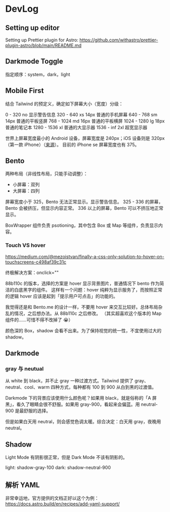 # DevLog

## Setting up editor

Setting up Prettier plugin for Astro:
https://github.com/withastro/prettier-plugin-astro/blob/main/README.md

## Darkmode Toggle

指定顺序：system，dark，light

## Mobile First

结合 Tailwind 的预定义，确定如下屏幕大小（宽度）分级：

0 - 320 no 显示警告信息
320 - 640 xs 14px 普通的手机屏幕
640 - 768 sm 14px 普通的平板竖屏
768 - 1024 md 16px 普通的平板横屏
1024 - 1280 lg 18px 普通的笔记本
1280 - 1536 xl 普通的大显示器
1536 - inf 2xl 超宽显示器

世界上屏幕宽度最小的 Android 设备，屏幕宽度是 240px；iOS 设备则是 320px（第一款 iPhone）（[来源](https://stackoverflow.com/questions/30470603/is-there-a-standard-smallest-possible-computer-screen-width)）。
目前的 iPhone se 屏幕宽度也有 375。

## Bento

两种布局（非线性布局，只能手动调整）：

- 小屏幕：双列
- 大屏幕：四列

屏幕宽度小于 325，Bento 无法正常显示。显示警告信息。
325 - 336 的屏幕，Bento 会被挤压，但显示内容正常。
336 以上的屏幕，Bento 可以不挤压地正常显示。

BoxWrapper 组件负责 psotioning，其中包含 Box 或 Map 等组件，负责显示内容。

### Touch VS hover

https://medium.com/@mezoistvan/finally-a-css-only-solution-to-hover-on-touchscreens-c498af39c31c

终极解决方案：onclick=""

88b110c 的版本，选择的方案是 hover 显示背景图片，普通情况下 bento 作为简洁的白底黑字的组件。
这样有一个问题：hover 纯粹为显示服务了，而按照正常的逻辑 hover 应该是起到「提示用户可点击」的功能的。

我觉得还是和 Bento.me 的设计一样，不要用 hover 来交互比较好。总体布局杂乱的情况，之后想办法。从 88b110c 之后修改。
（其实超喜欢这个版本的 Map 组件的……可惜不得不改掉了 😭）

颜色深的 Box，shadow 会看不出来。为了保持视觉的统一性，不宜使用过大的 shadow。

## Darkmode

### gray 与 neutual

从 white 到 black，并不止 gray 一种过渡方式。Tailwind 提供了 gray、neutral、cool、warm 四种方式，每种都有 100 到 900 从白到黑的过渡值。

Darkmode 下的背景应该使用什么颜色呢？如果用 black，就是俗称的「A 屏黑」，看久了眼睛会很不舒服。如果用 gray-900，看起来会偏蓝。用 neutral-900 是最舒服的选择。

但是如果白天用 neutral，则会感觉色调太暖。综合决定：白天用 gray，夜晚用 neutral。

## Shadow

Light Mode 有阴影很正常，但是 Dark Mode 不该有阴影的。

light: shadow-gray-100
dark: shadow-neutral-900

## 解析 YAML

非常幸运地，官方提供的文档正好以这个为例：
https://docs.astro.build/en/recipes/add-yaml-support/
